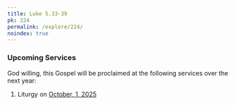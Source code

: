 ```yaml
---
title: Luke 5.33-39
pk: 224
permalink: /explore/224/
noindex: true
---
```


### Upcoming Services

God willing, this Gospel will be proclaimed at the following services over the next year:


1. Liturgy on [October,  1, 2025](https://orthocal.info/readings/gregorian/2025/10/01/)
